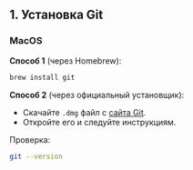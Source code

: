 ## **1. Установка Git**  

### **MacOS**  
   **Способ 1** (через Homebrew):
   
   ```bash
   brew install git
   ```  

   **Способ 2** (через официальный установщик):  
   - Скачайте `.dmg` файл с [сайта Git](https://git-scm.com/download/mac).  
   - Откройте его и следуйте инструкциям.  

Проверка:  

```bash
git --version
```
